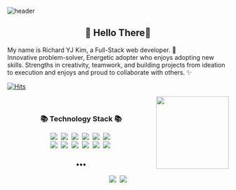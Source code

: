 ![header](https://capsule-render.vercel.app/api?type=waving&color=auto&height=280&section=header&text=Richard%20Kim&fontSize=90&animation=fadeIn&fontAlignY=38&desc=Welcome%20to%20Richard's%20Repo%20World%20%20%20!!&descAlignY=51&descAlign=62)
<h2 align="center"> 👋 Hello There👋 </h2> 
            
<p align="left">
My name is Richard YJ Kim, a Full-Stack web developer.  🌱 <br>
Innovative problem-solver, Energetic adopter who enjoys adopting new skills. Strengths in creativity, teamwork, and building projects from ideation to execution and enjoys and proud to collaborate with others. ✨
</p>

[![Hits](https://hits.seeyoufarm.com/api/count/incr/badge.svg?url=https%3A%2F%2Fgithub.com%2Fgjbae1212%2Fhit-counter&count_bg=%233D91C8&title_bg=%233B5E74&icon=&icon_color=%23E7E7E7&title=VISIT&edge_flat=false)](https://github.com/richardyjkim)   

<img align='right' src="https://github-readme-stats.vercel.app/api?username=richardyjkim" height="165">
<br>
<h3 align="center">📚 Technology Stack 📚</h3>
<p align="center">
  <img src="https://img.shields.io/badge/Html-e34f26?style=flat-square&logo=html5&logoColor=white"/></a>&nbsp 
  <img src="https://img.shields.io/badge/Javascript-ffb13b?style=flat-square&logo=javascript&logoColor=white"/></a>&nbsp 
  <img src="https://img.shields.io/badge/css-1572B6?style=flat-square&logo=css3&logoColor=white"/></a>&nbsp 
  <img src="https://img.shields.io/badge/Mysql-E6B91E?style=flat-square&logo=MySql&logoColor=white"/></a>&nbsp
  <img src="https://img.shields.io/badge/MongoDB-47A248?style=flat-square&logo=Mongodb&logoColor=white"/></a>&nbsp  
  <img src="https://img.shields.io/badge/Material UI-0081CB?style=flat-square&logo=Materialui&logoColor=white"/></a>&nbsp  
  <br>
  <img src="https://img.shields.io/badge/React-61DAFB?style=flat-square&logo=React&logoColor=white"/></a>&nbsp 
  <img src="https://img.shields.io/badge/Node.js-339933?style=flat-square&logo=Node.js&logoColor=white"/></a>&nbsp
  <img src="https://img.shields.io/badge/GraphQL-e434aa?style=flat-square&logo=graphql&logoColor=white"/></a>&nbsp
  <img src="https://img.shields.io/badge/Npm-cb3837?style=flat-square&logo=npm&logoColor=white"/></a>&nbsp
  <img src="https://img.shields.io/badge/Heroku-430098?style=flat-square&logo=heroku&logoColor=white"/></a>&nbsp           
  <img src="https://img.shields.io/badge/Bootstrap-7352b3?style=flat-square&logo=Bootstrap&logoColor=white"/></a>&nbsp   
</p>


<h3 align="center">•••</h3>

<p align="center">
  <a href="https://www.linkedin.com/in/richard-kim-670262204/"><img src="https://img.shields.io/badge/Linkedin%20-0a66c2?style=flat-square&logo=Linkedin&logoColor=white&link=https://velog.io/@new_wisdom"/></a>&nbsp
  <a href="mailto:richardyjkim@gmail.com"><img src="https://img.shields.io/badge/Gmail-d14836?style=flat-square&logo=Gmail&logoColor=white&link=mailto:wlgp2500@gmail.com"/></a>
</p>

